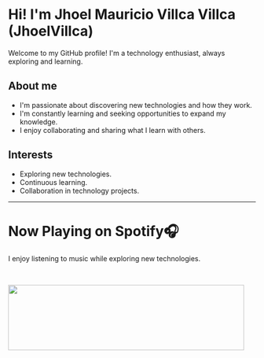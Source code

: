 # Hi! I'm Jhoel Mauricio Villca Villca (JhoelVillca)

Welcome to my GitHub profile! I'm a technology enthusiast, always exploring and learning.

## About me

* I'm passionate about discovering new technologies and how they work.
* I'm constantly learning and seeking opportunities to expand my knowledge.
* I enjoy collaborating and sharing what I learn with others.

## Interests

* Exploring new technologies.
* Continuous learning.
* Collaboration in technology projects.

---
  # Now Playing on Spotify🎧
  
  I enjoy listening to music while exploring new technologies.
  
&nbsp;<div>
  <img src="https://novatorem-spotify-git-main-jhoel-villcas-projects.vercel.app/api/spotify" width="480" height="133">
</div>
